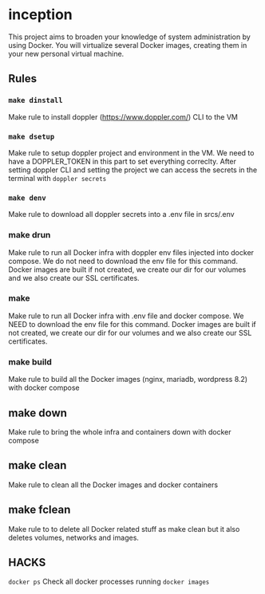# inception

This project aims to broaden your knowledge of system administration by using Docker.
You will virtualize several Docker images, creating them in your new personal virtual
machine.

## Rules

### `make dinstall`
Make rule to install doppler (https://www.doppler.com/) CLI to the VM

### `make dsetup`
Make rule to setup doppler project and environment in the VM. We need to have a DOPPLER_TOKEN in this part to set everything correclty. After setting doppler CLI and setting the project we can access the secrets in the terminal with `doppler secrets`

### `make denv`
Make rule to download all doppler secrets into a .env file in srcs/.env

### make drun
Make rule to run all Docker infra with doppler env files injected into docker compose. We do not need to download the env file for this command. Docker images are built if not created, we create our dir for our volumes and we also create our SSL certificates. 

### make 
Make rule to run all Docker infra with .env file and docker compose. We NEED to download the env file for this command. Docker images are built if not created, we create our dir for our volumes and we also create our SSL certificates. 

### make build
Make rule to build all the Docker images (nginx, mariadb, wordpress 8.2) with docker compose

## make down
Make rule to bring the whole infra and containers down with docker compose

## make clean
Make rule to clean all the Docker images and docker containers

## make fclean
Make rule to to delete all Docker related stuff as make clean but it also deletes volumes, networks and images.


## HACKS
`docker ps` Check all docker processes running
`docker images` 

